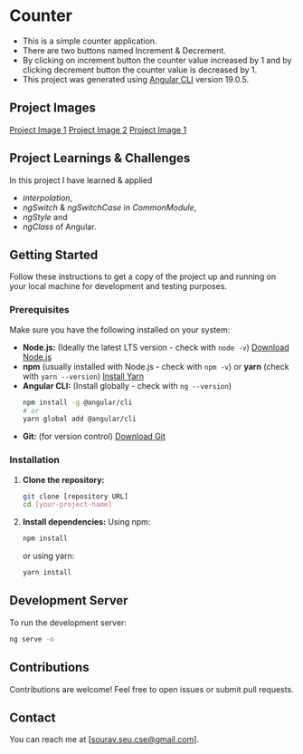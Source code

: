 # Counter

- This is a simple counter application.
- There are two buttons named Increment & Decrement.
- By clicking on increment button the counter value increased by 1 and by clicking decrement button the counter value is decreased by 1.
- This project was generated using [Angular CLI](https://github.com/angular/angular-cli) version 19.0.5.

## Project Images

[Project Image 1](./assets/project-image-neutral.png)
[Project Image 2](./assets/project-image-positive.png)
[Project Image 1](./assets/project-image-negative.png)

## Project Learnings & Challenges

In this project I have learned & applied

- _interpolation_,
- _ngSwitch_ & _ngSwitchCase_ in _CommonModule_,
- _ngStyle_ and
- _ngClass_
  of Angular.

## Getting Started

Follow these instructions to get a copy of the project up and running on your local machine for development and testing purposes.

### Prerequisites

Make sure you have the following installed on your system:

- **Node.js:** (Ideally the latest LTS version - check with `node -v`) [Download Node.js](https://nodejs.org/)
- **npm** (usually installed with Node.js - check with `npm -v`) or **yarn** (check with `yarn --version`) [Install Yarn](https://yarnpkg.com/getting-started)
- **Angular CLI:** (Install globally - check with `ng --version`)
  ```bash
  npm install -g @angular/cli
  # or
  yarn global add @angular/cli
  ```
- **Git:** (for version control) [Download Git](https://git-scm.com/)

### Installation

1.  **Clone the repository:**

    ```bash
    git clone [repository URL]
    cd [your-project-name]
    ```

2.  **Install dependencies:**
    Using npm:
    ```bash
    npm install
    ```
    or using yarn:
    ```bash
    yarn install
    ```

## Development Server

To run the development server:

```bash
ng serve -o


```

## Contributions

Contributions are welcome! Feel free to open issues or submit pull requests.

## Contact

You can reach me at [sourav.seu.cse@gmail.com].
